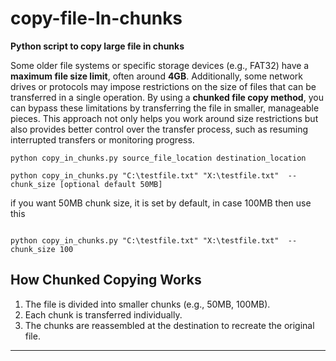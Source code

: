 # copy-file-In-chunks
**Python script to copy large file in chunks**

Some older file systems or specific storage devices (e.g., FAT32) have a **maximum file size limit**, often around **4GB**. Additionally, some network drives or protocols may impose restrictions on the size of files that can be transferred in a single operation. By using a **chunked file copy method**, you can bypass these limitations by transferring the file in smaller, manageable pieces. This approach not only helps you work around size restrictions but also provides better control over the transfer process, such as resuming interrupted transfers or monitoring progress.


```
python copy_in_chunks.py source_file_location destination_location

python copy_in_chunks.py "C:\testfile.txt" "X:\testfile.txt"  --chunk_size [optional default 50MB]

```
if you want 50MB chunk size, it is set by default, in case 100MB then use this 

```

python copy_in_chunks.py "C:\testfile.txt" "X:\testfile.txt"  --chunk_size 100

```

## How Chunked Copying Works


1. The file is divided into smaller chunks (e.g., 50MB, 100MB).
2. Each chunk is transferred individually.
3. The chunks are reassembled at the destination to recreate the original file.

---


